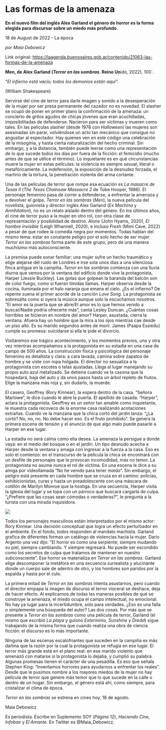 # Las formas de la amenaza

**En el nuevo film del inglés Alex Garland el género de horror es la forma elegida para discursar sobre un miedo más profundo.**

18 de August de 2022 - La época

_por Maia Debowicz_

Link original: https://laagenda.buenosaires.gob.ar/contenido/21063-las-formas-de-la-amenaza



**Men, de Alex Garland (*Terror en las sombras*. Reino Un**ido, 2022), 100´.




*"El infierno está vacío; todos los demonios están aquí".*




(William Shakespeare)




Servirse del cine de terror para darle imagen y sonido a la desesperación de la mujer por ser presa permanente del cazador no es novedad. El slasher se ocupó de poner en primer plano la confirmación de la amenaza: un concierto de gritos agudos de chicas jóvenes que eran acuchilladas, imposibilitadas de defenderse. Nacieron para ser víctimas y mueren como tales. En las películas slasher (desde 1978 con *Halloween*) las mujeres son asesinadas sin parar, volviéndose un acto tan mecánico que consigue no angustiar al espectador. Hay quienes ven en este código una celebración de la misoginia, y hasta cierta naturalización del hecho criminal. Sin embargo, y a la distancia, también puede leerse como una representación de lo que sucede todos los días por fuera de la ficción: el femicidio (mucho antes de que se utilice el término). Lo inquietante es en qué circunstancias muere la mujer en estas películas: la violencia es siempre sexual, literal o metafóricamente. La indefensión, la exposición de la desnudez forzada, el martirio de la tortura, la penetración violenta del arma cortante.




Una de las películas de terror que rompe esa ecuación es *La masacre de Texas II* (*The Texas Chainsaw Massacre 2* de Tobe Hooper, 1986). El personaje femenino pasa de correr a defenderse, a enfrentar la amenaza y a devolver el golpe. *Terror en las sombras* (*Men*), la nueva película del novelista, guionista y director inglés Alex Garland (*Ex Machina* y *Annihilation*), no es un relato aislado dentro del género. En los últimos años, el cine de terror puso a la mujer en otro rol, con otra clase de representación y posibilidad de destino. *Alone* (John Hyams, 2020), *El hombre invisible* (Leigh Whannell, 2020), e incluso *Fresh* (Mimi Cave, 2022) a pesar de que rodee la comedia negra por momentos. Todas hablan del mismo tema: estar en constante peligro por el solo hecho de ser mujer. *Terror en las sombras* forma parte de este grupo, pero de una manera muchísimo más autoconsciente.




La premisa puede sonar familiar: una mujer sufre un hecho traumático y elige alejarse del ruido de Londres e irse sola unos días a una silenciosa finca antigua en la campiña. *Terror en las sombras* comienza con una lluvia diurna que vemos por la ventana del edificio donde vive la protagonista, Harper (Jessie Buckley). Las gotas que golpean la baranda del balcón son de color fuego, como si fueran tímidas llamas. Harper observa desde la cocina, iluminada por el halo naranja que emana el cielo. ¿Es el infierno? De repente suena el primer acorde de la canción *Love Song*. La protagonista se sobresalta como si oyera la música aunque solo la escuchamos nosotros. “El amor es la puerta que se abre/El amor es lo que hemos venido a buscar/Nadie podría ofrecerte más”, canta Lesley Duncan. ¿Cuántas cosas horribles se hicieron en nombre del amor? Harper, asustada, cierra la ventana. Afuera hay un hombre que la mira a los ojos mientras cae desde un piso alto. Es su marido segundos antes de morir. James (Paapa Essiedu) cumple su promesa: suicidarse si ella le pide el divorcio.




Visitaremos ese trágico acontecimiento, y los momentos previos, una y otra vez mientras acompañamos a la protagonista en su estadía en una casa de campo de 500 años. La construcción física y psicológica del personaje femenino es detallista y clara: a cara lavada, camina sobre zapatos de hombre y se viste con ropa holgada. El director no sexualiza a la protagonista con escotes o telas ajustadas. Llega al lugar manejando su propio auto azul metalizado. Se detiene cuando ve la casona que la hospedará, baja del auto y da unos pasos hasta un árbol repleto de frutos. Elige la manzana más roja y, sin dudarlo, la muerde.




El casero, Geoffrey (Rory Kinnear), la espera dentro de la casa. “Señora Marlowe”, le dice cuando le abre la puerta. El apellido de casada. “Harper”, aclara la protagonista. Geoffrey es un señor tan amable como inquietante, le muestra cada recoveco de la enorme casa realizando acotaciones extrañas. Cuando ve la manzana que la chica cortó del jardín lanza: “¿La cortó? No, no, no. No debe hacer eso. Es el fruto prohibido”. Se genera la primera escena de tensión y el anuncio de que algo malo puede pasarle a Harper en ese lugar.




La estadía no será calma como ella desea. La amenaza la persigue a donde vaya: en el medio del bosque o en el jardín. Un tipo desnudo acecha a Harper desde la ventana y amaga con ingresar a la fuerza a la casa. Eso es solo el comienzo: en el transcurso de la película la chica se encontrará con un desfile de personajes que le provocan incomodidad, más no temor. La protagonista no asume nunca el rol de víctima. En una escena le dice a su amiga por videollamada “No he venido para tener miedo”. Sin embargo, el peligro está presente en cada hombre que se cruza en el camino: policías, exhibicionistas, curas y hasta un preadolescente con una máscara de cotillón de Marilyn Monroe que la hostiga. En una secuencia, Harper visita la iglesia del lugar y se topa con un párroco que buscará cargarla de culpa. “¿Prefiere que las cosas sean cómodas o verdaderas?”, le pregunta a la turista con una mirada inquisidora.




![](https://cdn.feater.me/files/images/336622/694714d9-6c17-4fa1-b9ef-de33be354828.jpg)




Todos los personajes masculinos están interpretados por el mismo actor: Rory Kinnear. Una decisión conceptual que logra un efecto perturbador en el ambiente. En el fondo, todos responden al mandato machista. Garland grafica de diferentes formas un catálogo de violencias hacia la mujer. Dario Argento una vez dijo: “El horror es como una serpiente; siempre mudando su piel, siempre cambiando. Y siempre regresará. No puede ser escondido como los secretos de culpa que tratamos de mantener en nuestro subconsciente”. Ese horror se materializa en *Terror en las sombras*. Garland elige descomponer la metáfora en una secuencia surrealista y alucinante donde un cuerpo sale de adentro de otro, y los hombres son paridos por la espalda y hasta por el culo.




La primera mitad de *Terror en las sombras* intenta asustarnos, pero cuando el director empapa la imagen de discurso el terror visceral se deshace, deja de hacer efecto. Al explicarnos de todas las maneras posibles de qué se construye la amenaza, el miedo ocupa el campo intelectual, no emocional. No hay ya lugar para la incertidumbre, solo para verdades. ¿Eso es una falla o simplemente una búsqueda del autor? Las dos cosas. Por más que se presente a *Terror en las sombras* como una película de terror, Garland (el mismo que escribió *La playa* y guionó *Exterminio, Sunshine* y *Dredd*) sigue trabajando de la misma forma que cuando realiza una obra de ciencia ficción: el discurso es lo más importante.




Ninguna de las escenas escalofriantes que suceden en la campiña es más dañina que la razón por la cual la protagonista se refugia en ese lugar. El terror más grande está en el plano real: en ese marido violento que amenazó con matarse si la protagonista lo dejaba, y cumplió su palabra. Algunas promesas tienen el carácter de una pesadilla. Es eso que señala Stephen King: “Inventamos horrores para ayudarnos a enfrentar los reales”. Desde que le pusimos nombre a los mayores miedos de la mujer no hay película de terror que genere más temor que lo que sucede en la calle o dentro de un hogar. Sin embargo, el género está ahí, como siempre, para cristalizar el clima de época.




*Terror en las sombras* se estrena en cines hoy, 18 de agosto.




Maia Debowicz




Es periodista. Escribe en Suplemento SOY (*Página 12*), *Haciendo* *Cine, Infobae* y *El Amante*. En Twitter es @Maia\_Debowicz.



